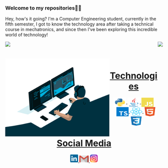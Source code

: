 ### Welcome to my repositories👨‍💻
Hey, how's it going? I'm a Computer Engineering student, currently in the fifth semester, I got to know the technology area after taking a technical course in mechatronics, and since then I've been exploring this incredible world of technology!

<div>
  <a href="https://github.com/JoaoMichelS">
  <img height="179em" src="https://github-readme-stats-sigma-five.vercel.app/api?username=joaomichels&show_icons=true&theme=tokyonight&count_private=true" />
  <img align="right" height="179em" src="https://github-readme-stats-sigma-five.vercel.app/api/top-langs/?username=JoaoMichelS&layout=compact&theme=tokyonight"/>
</div>
<br>
  
<div  align="center"> 
  <div style="display: inline_block"><br>
    <img align="left" height="250" alt="coding-time" src="code.gif">
    <h1 align="center">Technologies</h1>
    <img align="center" alt="Python" height="30" width="40" src="https://raw.githubusercontent.com/devicons/devicon/master/icons/python/python-original.svg">
    <img align="center" alt="Java" height="30" width="40" src="https://raw.githubusercontent.com/devicons/devicon/master/icons/java/java-original.svg">
    <img align="center" alt="Js" height="30" width="40" src="https://raw.githubusercontent.com/devicons/devicon/master/icons/javascript/javascript-plain.svg">
    <img align="center" alt="Ts" height="30" width="40" src="https://raw.githubusercontent.com/devicons/devicon/master/icons/typescript/typescript-plain.svg">
    <img align="center" alt="React" height="30" width="40" src="https://raw.githubusercontent.com/devicons/devicon/master/icons/react/react-original.svg">
    <img align="center" alt="HTML" height="30" width="40" src="https://raw.githubusercontent.com/devicons/devicon/master/icons/html5/html5-original.svg">
    <img align="center" alt="CSS" height="30" width="40" src="https://raw.githubusercontent.com/devicons/devicon/master/icons/css3/css3-original.svg">
   </div>
    
  
  <h1 align="center">Social Media</h1>
    <a href = "https://www.linkedin.com/in/joaomichels/">
      <img width="25" src="linkedin.svg">
    </a>
    <a href = "mailto: jovitor931@gmail.com">
      <img width="30" src="gmail.svg">
    </a>
    <a href = "https://www.instagram.com/_joaomichel/">
      <img width="25" src="instagram.png">
    </a>
</div>
